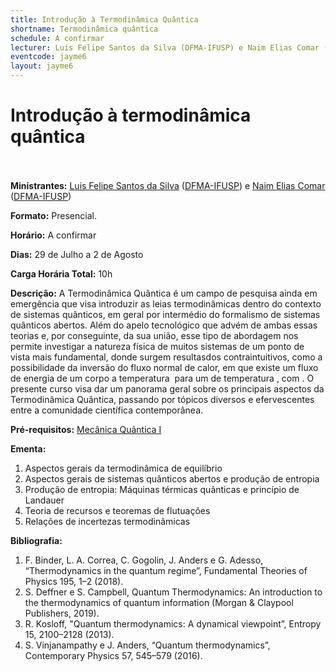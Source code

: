 ```yaml
---
title: Introdução à Termodinâmica Quântica
shortname: Termodinâmica quântica
schedule: A confirmar
lecturer: Luis Felipe Santos da Silva (DFMA-IFUSP) e Naim Elias Comar (DFMA-IFUSP)
eventcode: jayme6
layout: jayme6
---
```

# Introdução à termodinâmica quântica <br><br>

**Ministrantes:** [Luis Felipe Santos da Silva](http://lattes.cnpq.br/6884217566376715) ([DFMA-IFUSP](https://portal.if.usp.br/ifusp/)) e [Naim Elias Comar](http://lattes.cnpq.br/9945170597447230) ([DFMA-IFUSP](https://portal.if.usp.br/ifusp/))

**Formato:** Presencial.

**Horário:** A confirmar

**Dias:** 29 de Julho a 2 de Agosto

**Carga Horária Total:** 10h

**Descrição:** A Termodinâmica Quântica é um campo de pesquisa ainda em emergência que visa introduzir as leias termodinâmicas dentro do contexto de sistemas quânticos, em geral por intermédio do formalismo de sistemas quânticos abertos. Além do apelo tecnológico que advém de ambas essas teorias e, por conseguinte, da sua união, esse tipo de abordagem nos permite investigar a natureza física de muitos sistemas de um ponto de vista mais fundamental, donde surgem resultasdos contraintuitivos, como a possibilidade da inversão do fluxo normal de calor, em que existe um fluxo de energia de um corpo a temperatura <img src="/cgi-bin/mathtex.cgi?T_0" alt="" border=0 align="middle"> para um de temperatura <img src="/cgi-bin/mathtex.cgi?T" alt="" border=0 align="middle">, com <img src="/cgi-bin/mathtex.cgi?T_0<T" alt="" border=0 align="middle">. O presente curso visa dar um panorama geral sobre os principais aspectos da Termodinâmica Quântica, passando por tópicos diversos e efervescentes entre a comunidade científica contemporânea. 

**Pré-requisitos:** [Mecânica Quântica I](https://uspdigital.usp.br/jupiterweb/obterDisciplina?nomdis=&sgldis=4302403)

**Ementa:** 

1. Aspectos gerais da termodinâmica de equilíbrio
2. Aspectos gerais de sistemas quânticos abertos e produção de entropia
3. Produção de entropia: Máquinas térmicas quânticas e princípio de Landauer
4. Teoria de recursos e teoremas de flutuações
5. Relações de incertezas termodinâmicas

**Bibliografia:**

1. F. Binder, L. A. Correa, C. Gogolin, J. Anders e G. Adesso, “Thermodynamics in the quantum
regime”, Fundamental Theories of Physics 195, 1–2 (2018).
2. S. Deffner e S. Campbell, Quantum Thermodynamics: An introduction to the thermodynamics of
quantum information (Morgan & Claypool Publishers, 2019).
3. R. Kosloff, "Quantum thermodynamics: A dynamical viewpoint”, Entropy 15, 2100–2128 (2013).
4. S. Vinjanampathy e J. Anders, “Quantum thermodynamics”, Contemporary Physics 57, 545–579
(2016).
